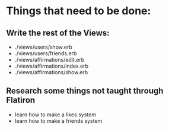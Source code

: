 # Things that need to be done:

## Write the rest of the Views:
- ./views/users/show.erb
- ./views/users/friends.erb
- ./views/affirmations/edit.erb
- ./views/affirmations/index.erb
- ./views/affirmations/show.erb

## Research some things not taught through Flatiron

- learn how to make a likes system
- learn how to make a friends system
